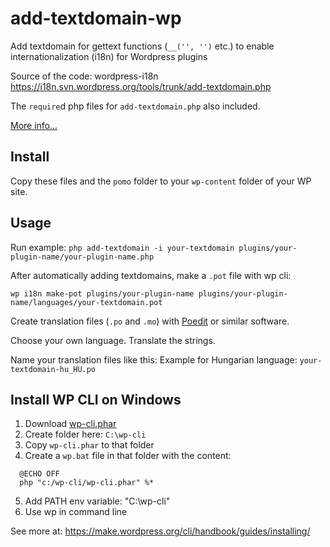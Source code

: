 # add-textdomain-wp

Add textdomain for gettext functions (`__('', '')` etc.) to enable internationalization (i18n) for Wordpress plugins

Source of the code: wordpress-i18n
https://i18n.svn.wordpress.org/tools/trunk/add-textdomain.php

The `require`d php files for `add-textdomain.php` also included.

[More info...](https://codex.wordpress.org/I18n_for_WordPress_Developers)

## Install

Copy these files and the `pomo` folder to your `wp-content` folder of your WP site.


## Usage

Run example:
`php add-textdomain -i your-textdomain plugins/your-plugin-name/your-plugin-name.php`

After automatically adding textdomains, make a `.pot` file with wp cli:

`wp i18n make-pot plugins/your-plugin-name plugins/your-plugin-name/languages/your-textdomain.pot`

Create translation files (`.po` and `.mo`) with [Poedit](https://poedit.net/) or similar software.

Choose your own language. Translate the strings.

Name your translation files like this:
Example for Hungarian language:
`your-textdomain-hu_HU.po`

## Install WP CLI on Windows

1. Download [wp-cli.phar](https://raw.github.com/wp-cli/builds/gh-pages/phar/wp-cli.phar)
2. Create folder here: `C:\wp-cli`
3. Copy `wp-cli.phar` to that folder
4. Create a `wp.bat` file in that folder with the content:

````
  @ECHO OFF
  php "c:/wp-cli/wp-cli.phar" %*
````


5. Add PATH env variable: "C:\wp-cli"
6. Use wp in command line

See more at: https://make.wordpress.org/cli/handbook/guides/installing/

